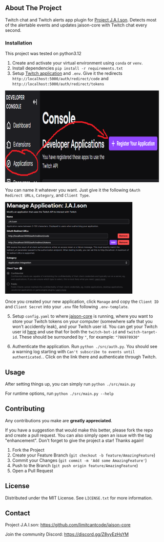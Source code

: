 ## About The Project

Twitch chat and Twitch alerts app plugin for [Project J.A.I.son](https://github.com/limitcantcode/jaison-core). Detects most of the alertable events and updates jaison-core with Twitch chat every second.

### Installation

This project was tested on python3.12

1. Create and activate your virtual environment using `conda` or `venv`.
2. Install dependencies `pip install -r requirements.txt`
3. Setup [Twitch application](https://dev.twitch.tv/console) and `.env`. Give it the redirects `http://localhost:5000/auth/redirect/code` and `http://localhost:5000/auth/redirect/tokens`

<img src="./assets/twitch_1.png" alt="creating a new twitch application" height="300"/>

You can name it whatever you want. Just give it the following `OAuth Redirect URLs`, `Category`, and `Client Type`.

<img src="./assets/twitch_2.png" alt="twitch application fields" height="300"/>

Once you created your new application, click `Manage` and copy the `Client ID` and `Client Secret` into your `.env` file following `.env-template`.

5. Setup `config.yaml` to where [jaison-core](https://github.com/limitcantcode/jaison-core) is running, where you want to store your Twitch tokens on your computer (somewhere safe that you won't accidently leak), and your Twitch user id. You can get your Twitch user id [here](https://www.streamweasels.com/tools/convert-twitch-username-%20to-user-id/) and use that for both the `twitch-bot-id` and `twitch-target-id`. These should be surrounded by `"`, for example: `"786978930"`

6. Authenticate the application. Run `python ./src/auth.py`. You should see a warning log starting with `Can't subscribe to events until authenticated.`. Click on the link there and authenticate through Twitch.

## Usage

After setting things up, you can simply run `python ./src/main.py`

For runtime options, run `python ./src/main.py --help`

## Contributing

Any contributions you make are **greatly appreciated**.

If you have a suggestion that would make this better, please fork the repo and create a pull request. You can also simply open an issue with the tag "enhancement".
Don't forget to give the project a star! Thanks again!

1. Fork the Project
2. Create your Feature Branch (`git checkout -b feature/AmazingFeature`)
3. Commit your Changes (`git commit -m 'Add some AmazingFeature'`)
4. Push to the Branch (`git push origin feature/AmazingFeature`)
5. Open a Pull Request

## License

Distributed under the MIT License. See `LICENSE.txt` for more information.

## Contact

Project J.A.I.son: https://github.com/limitcantcode/jaison-core

Join the community Discord: https://discord.gg/Z8yyEzHsYM
